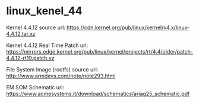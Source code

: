 # linux_kenel_44

Kernel 4.4.12 source url:
https://cdn.kernel.org/pub/linux/kernel/v4.x/linux-4.4.12.tar.xz

Kernel 4.4.12 Real Time Patch url:
https://mirrors.edge.kernel.org/pub/linux/kernel/projects/rt/4.4/older/patch-4.4.12-rt19.patch.xz

File System Image (rootfs) source url:
http://www.armdevs.com/note/note293.html

EM SOM Schematic url:
https://www.acmesystems.it/download/schematics/ariag25_schematic.pdf